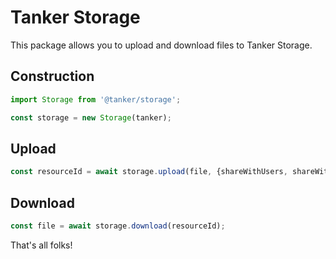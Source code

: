 # Tanker Storage

This package allows you to upload and download files to Tanker Storage.

## Construction

```javascript
import Storage from '@tanker/storage';

const storage = new Storage(tanker);
```

## Upload

```javascript
const resourceId = await storage.upload(file, {shareWithUsers, shareWithGroups});
```

## Download

```javascript
const file = await storage.download(resourceId);
```

That's all folks!

